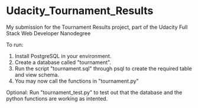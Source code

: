 # Udacity_Tournament_Results
My submission for the Tournament Results project, part of the Udacity Full Stack Web Developer Nanodegree

To run:
1. Install PostgreSQL in your environment.
2. Create a database called "tournament".
3. Run the script "tournament.sql" through psql to create the required table and view schema.
4. You may now call the functions in "tournament.py"

Optional: Run "tournament_test.py" to test out that the database and the python functions are working as intented.
